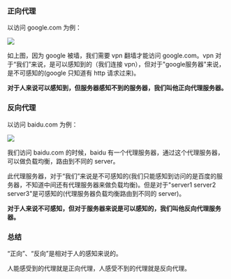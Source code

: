### 正向代理
以访问 google.com 为例：

<img src="http://7xkt52.com1.z0.glb.clouddn.com/markdown/1477877632344.png" />

如上图，因为 google 被墙，我们需要 vpn 翻墙才能访问 google.com。vpn 对于“我们”来说，是可以感知到的（我们连接 vpn），但对于"google服务器"来说，是不可感知的(google 只知道有 http 请求过来)。

**对于人来说可以感知到，但服务器感知不到的服务器，我们叫他正向代理服务器。**

### 反向代理
以访问 baidu.com 为例：

<img src="http://7xkt52.com1.z0.glb.clouddn.com/markdown/1477877868552.png" />

我们访问 baidu.com 的时候，baidu 有一个代理服务器，通过这个代理服务器，可以做负载均衡，路由到不同的 server。

此代理服务器，对于“我们”来说是不可感知的(我们只能感知到访问的是百度的服务器，不知道中间还有代理服务器来做负载均衡)。但是对于"server1 server2 server3"是可感知的(代理服务器负载均衡路由到不同的 server)。

**对于人来说不可感知，但对于服务器来说是可以感知的，我们叫他反向代理服务器。**

### 总结
“正向”、“反向”是相对于人的感知来说的。

人能感受到的代理就是正向代理，人感受不到的代理就是反向代理。




